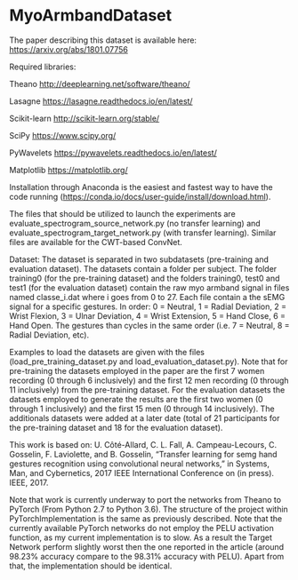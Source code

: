 # MyoArmbandDataset
The paper describing this dataset is available here: https://arxiv.org/abs/1801.07756

Required libraries: 

Theano http://deeplearning.net/software/theano/ 

Lasagne https://lasagne.readthedocs.io/en/latest/

Scikit-learn http://scikit-learn.org/stable/

SciPy https://www.scipy.org/

PyWavelets https://pywavelets.readthedocs.io/en/latest/

Matplotlib https://matplotlib.org/


Installation through Anaconda is the easiest and fastest way to have the code running (https://conda.io/docs/user-guide/install/download.html). 

The files that should be utilized to launch the experiments are evaluate_spectrogram_source_network.py (no transfer learning) and evaluate_spectrogram_target_network.py (with transfer learning). Similar files are available for the CWT-based ConvNet. 


Dataset:
The dataset is separated in two subdatasets (pre-training and evaluation dataset). The datasets contain a folder per subject. The folder training0 (for the pre-training dataset) and the folders training0, test0 and test1 (for the evaluation dataset) contain the raw myo armband signal in files named classe_i.dat where i goes from 0 to 27. Each file contain a the sEMG signal for a specific gestures. In order: 0 = Neutral, 1 = Radial Deviation, 2 = Wrist Flexion, 3 = Ulnar Deviation, 4 = Wrist Extension, 5 = Hand Close, 6 = Hand Open. The gestures than cycles in the same order (i.e. 7 = Neutral, 8 = Radial Deviation, etc). 

Examples to load the datasets are given with the files (load_pre_training_dataset.py and load_evaluation_dataset.py). Note that for pre-training the datasets employed in the paper are the first 7 women recording (0 through 6 inclusively) and the first 12 men recording (0 through 11 inclusively) from the pre-training dataset. For the evaluation datasets the datasets employed to generate the results are the first two women (0 through 1 inclusively) and the first 15 men (0 through 14 inclusively). The additionals datasets were added at a later date (total of 21 participants for the pre-training dataset and 18 for the evaluation dataset). 

This work is based on: 
U. Côté-Allard, C. L. Fall, A. Campeau-Lecours, C. Gosselin, F. Laviolette,  and  B.  Gosselin,  “Transfer  learning  for  semg  hand  gestures recognition using convolutional neural networks,” in Systems, Man, and Cybernetics, 2017 IEEE International Conference on (in press). IEEE, 2017.


Note that work is currently underway to port the networks from Theano to PyTorch (From Python 2.7 to Python 3.6). The structure of the project within PyTorchImplementation is the same as previously described. Note that the currently available PyTorch networks do not employ the PELU activation function, as my current implementation is to slow. As a result the Target Network perform slightly worst then the one reported in the article (around 98.23% accuracy compare to the 98.31% accuracy with PELU). Apart from that, the implementation should be identical.  
